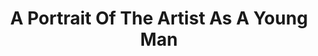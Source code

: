 ---
authors: James Joyce
title: A Portrait Of The Artist As A Young Man
layout: book
link: false
---
